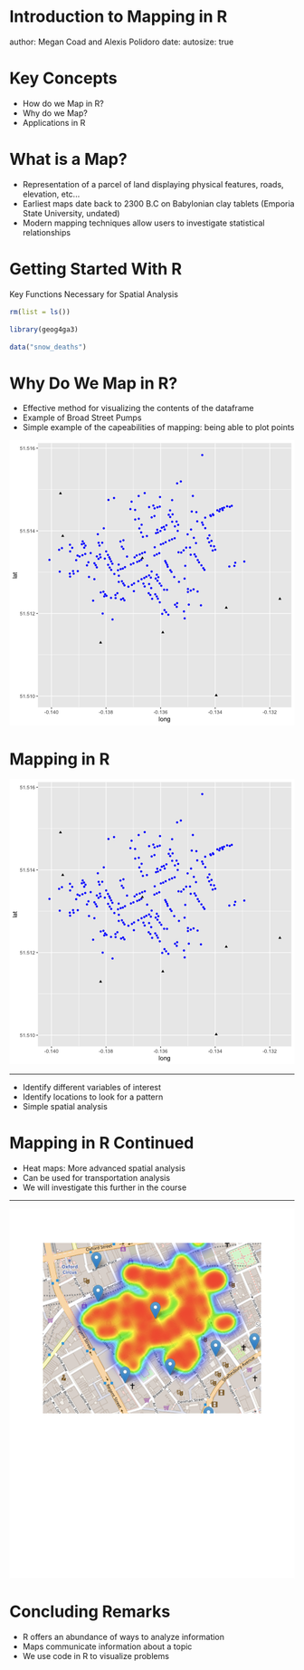 Introduction to Mapping in R 
========================================================
author: Megan Coad and Alexis Polidoro
date: 
autosize: true

Key Concepts
========================================================

- How do we Map in R? 
- Why do we Map? 
- Applications in R 


What is a Map? 
========================================================
- Representation of a parcel of land displaying physical features, roads, elevation, etc... 
- Earliest maps date back to 2300 B.C on Babylonian clay  tablets (Emporia State University, undated)
- Modern mapping techniques allow users to investigate statistical relationships 

Getting Started With R 
========================================================

Key Functions Necessary for Spatial Analysis 


```r
rm(list = ls())
```


```r
library(geog4ga3)
```


```r
data("snow_deaths")
```


Why Do We Map in R? 
========================================================

- Effective method for visualizing the contents of the dataframe
- Example of Broad Street Pumps 
- Simple example of the capeabilities of mapping: being able to plot points

![plot of chunk unnamed-chunk-4](02-introduction-to-mapping-slides-figure/unnamed-chunk-4-1.png)


Mapping in R
========================================================

![plot of chunk unnamed-chunk-5](02-introduction-to-mapping-slides-figure/unnamed-chunk-5-1.png)

***

- Identify different variables of interest
- Identify locations to look for a pattern
- Simple spatial analysis

Mapping in R Continued
========================================================
- Heat maps: More advanced spatial analysis
- Can be used for transportation analysis
- We will investigate this further in the course

***

![An Image](Intro-figure-1.png)

Concluding Remarks
========================================================


- R offers an abundance of ways to analyze information 
- Maps communicate information about a topic 
- We use code in R to visualize problems 


